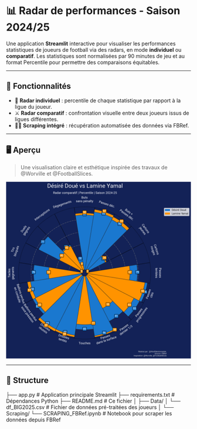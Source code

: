 # 📊 Radar de performances - Saison 2024/25

Une application **Streamlit** interactive pour visualiser les performances statistiques de joueurs de football via des radars, en mode **individuel** ou **comparatif**. Les statistiques sont normalisées par 90 minutes de jeu et au format Percentile pour permettre des comparaisons équitables.

---

## 🚀 Fonctionnalités

- 🎯 **Radar individuel** : percentile de chaque statistique par rapport à la ligue du joueur.
- ⚔️ **Radar comparatif** : confrontation visuelle entre deux joueurs issus de ligues différentes.
- 🕵️‍♂️ **Scraping intégré** : récupération automatisée des données via FBRef.

---

## 🖥️ Aperçu

> Une visualisation claire et esthétique inspirée des travaux de @Worville et @FootballSlices.

![aperçu radar](Radar_comparatif_app.png)

---

## 📁 Structure

├── app.py # Application principale Streamlit
├── requirements.txt # Dépendances Python
├── README.md # Ce fichier
│
├── Data/
│ └── df_BIG2025.csv # Fichier de données pré-traitées des joueurs
│
└── Scraping/
└── SCRAPING_FBRef.ipynb # Notebook pour scraper les données depuis FBRef
